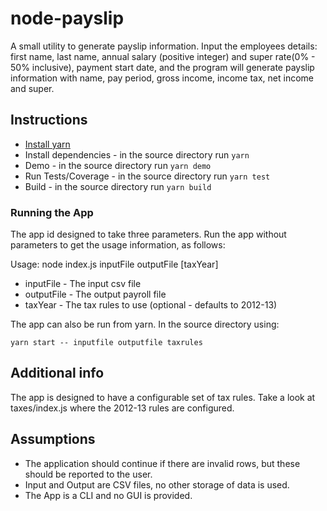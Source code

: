 # node-payslip

A small utility to generate payslip information.
Input the employees details: first name, last name, annual salary (positive integer)
and super rate(0% - 50% inclusive), payment start date, and the program will generate
payslip information with name, pay period, gross income, income tax, net income and super.

## Instructions
* [Install yarn](https://yarnpkg.com/lang/en/docs/install/)
* Install dependencies - in the source directory run `yarn`
* Demo - in the source directory run `yarn demo`
* Run Tests/Coverage - in the source directory run `yarn test`
* Build - in the source directory run `yarn build`

### Running the App
The app id designed to take three parameters.
Run the app without parameters to get the usage information, as follows:

Usage:
node index.js inputFile outputFile [taxYear]

* inputFile   - The input csv file
* outputFile  - The output payroll file
* taxYear     - The tax rules to use (optional - defaults to 2012-13)

The app can also be run from yarn. In the source directory using:

`yarn start -- inputfile outputfile taxrules`

## Additional info
The app is designed to have a configurable set of tax rules. Take a look at taxes/index.js where the 2012-13
rules are configured.

## Assumptions
* The application should continue if there are invalid rows, but these should be reported to the user.
* Input and Output are CSV files, no other storage of data is used.
* The App is a CLI and no GUI is provided.
